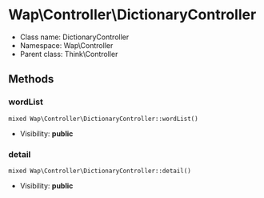 Wap\Controller\DictionaryController
===============






* Class name: DictionaryController
* Namespace: Wap\Controller
* Parent class: Think\Controller







Methods
-------


### wordList

    mixed Wap\Controller\DictionaryController::wordList()





* Visibility: **public**




### detail

    mixed Wap\Controller\DictionaryController::detail()





* Visibility: **public**



